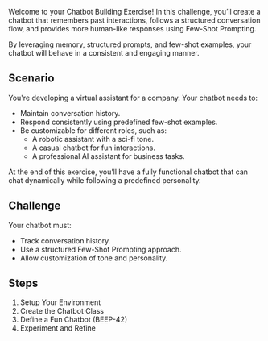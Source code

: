 Welcome to your Chatbot Building Exercise! In this challenge, you’ll create a chatbot that remembers past interactions, follows a structured conversation flow, and provides more human-like responses using Few-Shot Prompting.

By leveraging memory, structured prompts, and few-shot examples, your chatbot will behave in a consistent and engaging manner.

## Scenario
You're developing a virtual assistant for a company. Your chatbot needs to:

- Maintain conversation history.
- Respond consistently using predefined few-shot examples.
- Be customizable for different roles, such as:
    - A robotic assistant with a sci-fi tone.
    - A casual chatbot for fun interactions.
    - A professional AI assistant for business tasks.

At the end of this exercise, you’ll have a fully functional chatbot that can chat dynamically while following a predefined personality.


## Challenge
Your chatbot must:

- Track conversation history.
- Use a structured Few-Shot Prompting approach.
- Allow customization of tone and personality.


## Steps

1. Setup Your Environment
2. Create the Chatbot Class
3. Define a Fun Chatbot (BEEP-42)
4. Experiment and Refine
